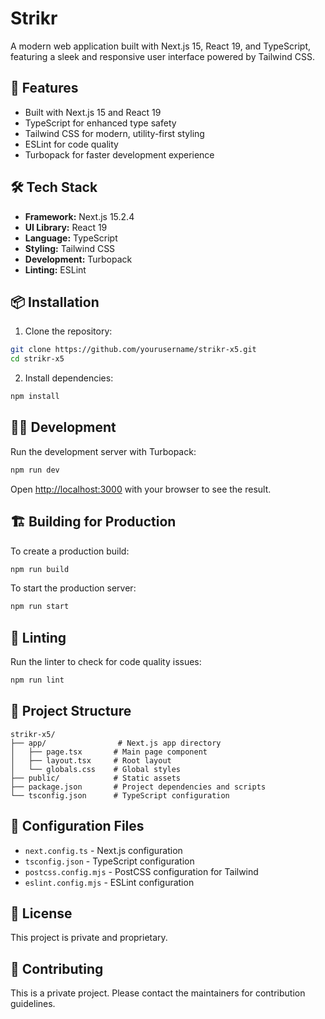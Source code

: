 # Strikr

A modern web application built with Next.js 15, React 19, and TypeScript, featuring a sleek and responsive user interface powered by Tailwind CSS.

## 🚀 Features

- Built with Next.js 15 and React 19
- TypeScript for enhanced type safety
- Tailwind CSS for modern, utility-first styling
- ESLint for code quality
- Turbopack for faster development experience

## 🛠️ Tech Stack

- **Framework:** Next.js 15.2.4
- **UI Library:** React 19
- **Language:** TypeScript
- **Styling:** Tailwind CSS
- **Development:** Turbopack
- **Linting:** ESLint

## 📦 Installation

1. Clone the repository:
```bash
git clone https://github.com/yourusername/strikr-x5.git
cd strikr-x5
```

2. Install dependencies:
```bash
npm install
```

## 🏃‍♂️ Development

Run the development server with Turbopack:

```bash
npm run dev
```

Open [http://localhost:3000](http://localhost:3000) with your browser to see the result.

## 🏗️ Building for Production

To create a production build:

```bash
npm run build
```

To start the production server:

```bash
npm run start
```

## 🧪 Linting

Run the linter to check for code quality issues:

```bash
npm run lint
```

## 📝 Project Structure

```
strikr-x5/
├── app/                # Next.js app directory
│   ├── page.tsx       # Main page component
│   ├── layout.tsx     # Root layout
│   └── globals.css    # Global styles
├── public/            # Static assets
├── package.json       # Project dependencies and scripts
└── tsconfig.json      # TypeScript configuration
```

## 🔧 Configuration Files

- `next.config.ts` - Next.js configuration
- `tsconfig.json` - TypeScript configuration
- `postcss.config.mjs` - PostCSS configuration for Tailwind
- `eslint.config.mjs` - ESLint configuration

## 📄 License

This project is private and proprietary.

## 🤝 Contributing

This is a private project. Please contact the maintainers for contribution guidelines.
